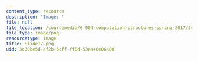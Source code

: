 ```yaml
---
content_type: resource
description: 'Image: '
file: null
file_location: /coursemedia/6-004-computation-structures-spring-2017/3c30be5daf2b6cffff8d53aa46e06a80_Slide17.png
file_type: image/png
resourcetype: Image
title: Slide17.png
uid: 3c30be5d-af2b-6cff-ff8d-53aa46e06a80
---
```

